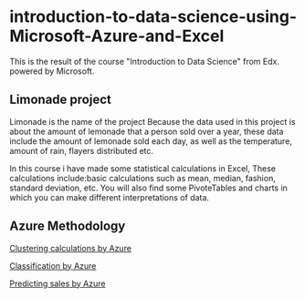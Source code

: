 # introduction-to-data-science-using-Microsoft-Azure-and-Excel
This is the result of the course "Introduction to Data Science" from Edx. powered by Microsoft. 

## Limonade project

Limonade is the name of the project Because the data used in this project is about the amount of lemonade that a person sold over a year, these data include the amount of lemonade sold each day, as well as the temperature, amount of rain, flayers distributed etc. 

In this course i have made some statistical calculations in Excel, These calculations include:basic calculations such as mean, median, fashion, standard deviation, etc.
You will also find some PivoteTables and charts in which you can make different interpretations of data.


## Azure Methodology

[Clustering calculations by Azure](https://gallery.cortanaintelligence.com/Experiment/Lemonade-Clustering-Customers-3)

[Classification by Azure](https://gallery.cortanaintelligence.com/Experiment/Lemonade-Classification-5)

[Predicting sales by Azure](https://gallery.azure.ai/Experiment/Predict-Lemonade-Sales-5)


